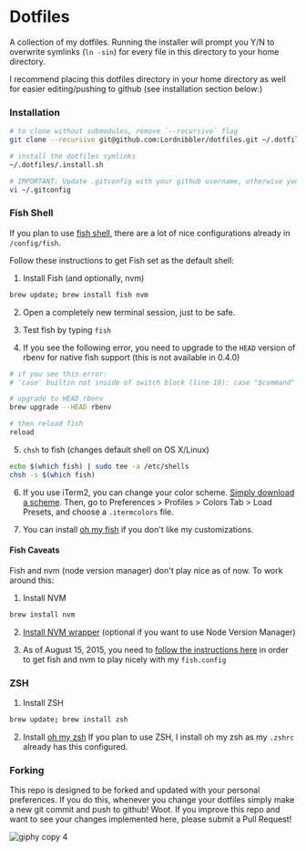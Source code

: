 # Dotfiles

A collection of my dotfiles. Running the installer will prompt you Y/N to overwrite symlinks (`ln -sin`) for every file in this directory to your home directory.

I recommend placing this dotfiles directory in your home directory as well for easier editing/pushing to github (see installation section below:)

### Installation

```sh
# to clone without submodules, remove `--recursive` flag
git clone --recursive git@github.com:Lordnibbler/dotfiles.git ~/.dotfiles

# install the dotfiles symlinks
~/.dotfiles/.install.sh

# IMPORTANT: Update .gitconfig with your github username, otherwise you will be committing as me!
vi ~/.gitconfig
```

### Fish Shell

If you plan to use [fish shell](http://fishshell.com/), there are a lot of nice configurations already in `/config/fish`.

Follow these instructions to get Fish set as the default shell:

1. Install Fish (and optionally, nvm)
  ```sh
  brew update; brew install fish nvm
  ```

2. Open a completely new terminal session, just to be safe.

3. Test fish by typing `fish`

4. If you see the following error, you need to upgrade to the `HEAD` version of rbenv for native fish support (this is not available in 0.4.0)

  ```sh
  # if you see this error:
  # 'case' builtin not inside of switch block (line 10): case "$command"

  # upgrade to HEAD rbenv
  brew upgrade --HEAD rbenv

  # then reload fish
  reload
  ```

5. `chsh` to fish (changes default shell on OS X/Linux)
  ```sh
  echo $(which fish) | sudo tee -a /etc/shells
  chsh -s $(which fish)
  ```

6. If you use iTerm2, you can change your color scheme. [Simply download a scheme](https://github.com/mbadolato/iTerm2-Color-Schemes/tree/master/schemes). Then, go to Preferences > Profiles > Colors Tab > Load Presets, and choose a `.itermcolors` file.

6. You can install [oh my fish](https://github.com/bpinto/oh-my-fish) if you don't like my customizations.

#### Fish Caveats

Fish and nvm (node version manager) don't play nice as of now.  To work around this:

1. Install NVM
  ```sh
  brew install nvm
  ```

2. [Install NVM wrapper](https://github.com/passcod/nvm-fish-wrapper) (optional if you want to use Node Version Manager)

3. As of August 15, 2015, you need to [follow the instructions here](https://github.com/passcod/nvm-fish-wrapper/issues/13) in order to get fish and nvm to play nicely with my `fish.config`

### ZSH

1. Install ZSH

  ```sh
  brew update; brew install zsh
  ```

2. Install [oh my zsh](https://github.com/robbyrussell/oh-my-zsh#basic-installation)
If you plan to use ZSH, I install oh my zsh as my `.zshrc` already has this configured.

### Forking

This repo is designed to be forked and updated with your personal preferences. If you do this, whenever you change your dotfiles simply make a new git commit and push to github!  Woot. If you improve this repo and want to see your changes implemented here, please submit a Pull Request!

![giphy copy 4](https://cloud.githubusercontent.com/assets/199422/6795973/dea0cf34-d1a6-11e4-90d8-0160d348059c.gif)
